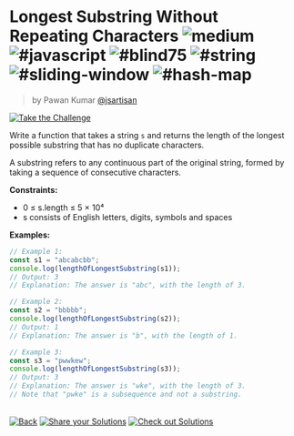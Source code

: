 <!--info-header-start--><h1>Longest Substring Without Repeating Characters <img src="https://img.shields.io/badge/-medium-d9901a" alt="medium"/> <img src="https://img.shields.io/badge/-%23javascript-999" alt="#javascript"/> <img src="https://img.shields.io/badge/-%23blind75-999" alt="#blind75"/> <img src="https://img.shields.io/badge/-%23string-999" alt="#string"/> <img src="https://img.shields.io/badge/-%23sliding--window-999" alt="#sliding-window"/> <img src="https://img.shields.io/badge/-%23hash--map-999" alt="#hash-map"/></h1><blockquote><p>by Pawan Kumar <a href="https://github.com/jsartisan" target="_blank">@jsartisan</a></p></blockquote><p><a href="https://frontend-challenges.com/challenges/211-longest-substring-without-repeating-characters" target="_blank"><img src="https://img.shields.io/badge/-Take%20the%20Challenge-0d99ff?logo=javascript&logoColor=white" alt="Take the Challenge"/></a> </p><!--info-header-end-->

Write a function that takes a string `s` and returns the length of the longest possible substring that has no duplicate characters.

A substring refers to any continuous part of the original string, formed by taking a sequence of consecutive characters.

**Constraints:**

- 0 ≤ s.length ≤ 5 × 10⁴
- s consists of English letters, digits, symbols and spaces

**Examples:**

```typescript
// Example 1:
const s1 = "abcabcbb";
console.log(lengthOfLongestSubstring(s1));
// Output: 3
// Explanation: The answer is "abc", with the length of 3.

// Example 2:
const s2 = "bbbbb";
console.log(lengthOfLongestSubstring(s2));
// Output: 1
// Explanation: The answer is "b", with the length of 1.

// Example 3:
const s3 = "pwwkew";
console.log(lengthOfLongestSubstring(s3));
// Output: 3
// Explanation: The answer is "wke", with the length of 3.
// Note that "pwke" is a subsequence and not a substring.
```

<!--info-footer-start--><br><a href="../../README.md" target="_blank"><img src="https://img.shields.io/badge/-Back-grey" alt="Back"/></a> <a href="https://github.com/jsartisan/frontend-challenges/issues/new?template=answer.md&labels=answer,211,undefined&title=211%20-%20Longest%20Substring%20Without%20Repeating%20Characters%20-%20undefined&body=" target="_blank"><img src="https://img.shields.io/badge/-Share%20your%20Solutions-teal" alt="Share your Solutions"/></a> <a href="https://github.com/jsartisan/frontend-challenges/issues?q=label%3A211+label%3Aanswer+sort%3Areactions-%2B1-desc" target="_blank"><img src="https://img.shields.io/badge/-Check%20out%20Solutions-de5a77?logo=awesome-lists&logoColor=white" alt="Check out Solutions"/></a> <!--info-footer-end-->
